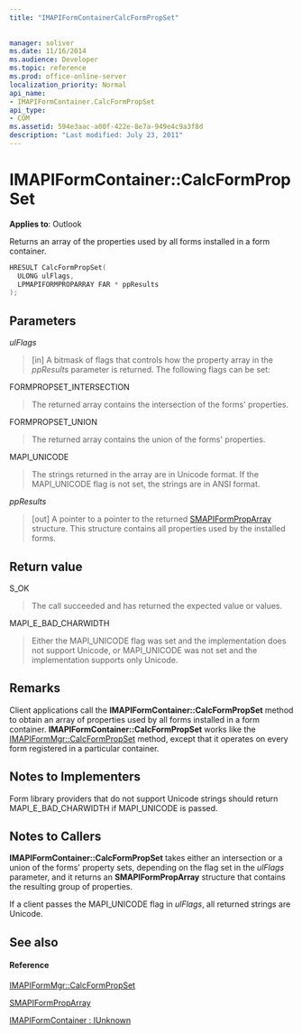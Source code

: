 ```yaml
---
title: "IMAPIFormContainerCalcFormPropSet"
 
 
manager: soliver
ms.date: 11/16/2014
ms.audience: Developer
ms.topic: reference
ms.prod: office-online-server
localization_priority: Normal
api_name:
- IMAPIFormContainer.CalcFormPropSet
api_type:
- COM
ms.assetid: 594e3aac-a00f-422e-8e7a-949e4c9a3f8d
description: "Last modified: July 23, 2011"
---
```


# IMAPIFormContainer::CalcFormPropSet

  
  
**Applies to**: Outlook 
  
Returns an array of the properties used by all forms installed in a form container.
  
```cpp
HRESULT CalcFormPropSet(
  ULONG ulFlags,
  LPMAPIFORMPROPARRAY FAR * ppResults
);
```

## Parameters

 _ulFlags_
  
> [in] A bitmask of flags that controls how the property array in the  _ppResults_ parameter is returned. The following flags can be set: 
    
FORMPROPSET_INTERSECTION 
  
> The returned array contains the intersection of the forms' properties.
    
FORMPROPSET_UNION 
  
> The returned array contains the union of the forms' properties.
    
MAPI_UNICODE 
  
> The strings returned in the array are in Unicode format. If the MAPI_UNICODE flag is not set, the strings are in ANSI format.
    
 _ppResults_
  
> [out] A pointer to a pointer to the returned [SMAPIFormPropArray](smapiformproparray.md) structure. This structure contains all properties used by the installed forms. 
    
## Return value

S_OK 
  
> The call succeeded and has returned the expected value or values.
    
MAPI_E_BAD_CHARWIDTH 
  
> Either the MAPI_UNICODE flag was set and the implementation does not support Unicode, or MAPI_UNICODE was not set and the implementation supports only Unicode.
    
## Remarks

Client applications call the **IMAPIFormContainer::CalcFormPropSet** method to obtain an array of properties used by all forms installed in a form container. **IMAPIFormContainer::CalcFormPropSet** works like the [IMAPIFormMgr::CalcFormPropSet](imapiformmgr-calcformpropset.md) method, except that it operates on every form registered in a particular container. 
  
## Notes to Implementers

Form library providers that do not support Unicode strings should return MAPI_E_BAD_CHARWIDTH if MAPI_UNICODE is passed.
  
## Notes to Callers

 **IMAPIFormContainer::CalcFormPropSet** takes either an intersection or a union of the forms' property sets, depending on the flag set in the  _ulFlags_ parameter, and it returns an **SMAPIFormPropArray** structure that contains the resulting group of properties. 
  
If a client passes the MAPI_UNICODE flag in  _ulFlags_, all returned strings are Unicode.
  
## See also

#### Reference

[IMAPIFormMgr::CalcFormPropSet](imapiformmgr-calcformpropset.md)
  
[SMAPIFormPropArray](smapiformproparray.md)
  
[IMAPIFormContainer : IUnknown](imapiformcontaineriunknown.md)

